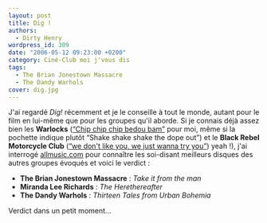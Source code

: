 ```yaml
---
layout: post
title: Dig !
authors:
  - Dirty Henry
wordpress_id: 309
date: "2006-05-12 09:23:00 +0200"
category: Ciné-Club moi j'vous dis
tags:
  - The Brian Jonestown Massacre
  - The Dandy Warhols
cover: dig.jpg
---
```


J'ai regardé _Dig!_ récemment et je le conseille à tout le monde, autant pour le
film en lui-même que pour les groupes qu'il aborde. Si je connais déjà assez
bien les **Warlocks** ([“Chip chip chip bedou bam”][1] pour moi, même si la
pochette indique plutôt “Shake shake shake the dope out”) et le **Black Rebel
Motorcycle Club** ([“we don't like you, we just wanna try you”][2]) yeah !),
j'ai interrogé [allmusic.com][3] pour connaître les soi-disant meilleurs disques
des autres groupes évoqués et voici le verdict :

- **The Brian Jonestown Massacre** : _Take it from the man_
- **Miranda Lee Richards** : _The Herethereafter_
- **The Dandy Warhols** : _Thirteen Tales from Urban Bohemia_

Verdict dans un petit moment…

[1]: http://open.spotify.com/track/3nmQxkBTXaRuDs7rRTYgoB
[2]: http://open.spotify.com/track/5KFxoL3MW5MxEo0NafSvKe
[3]: https://www.allmusic.com
